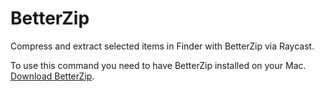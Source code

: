 # BetterZip

Compress and extract selected items in Finder with BetterZip via Raycast.

To use this command you need to have BetterZip installed on your Mac. [Download BetterZip](https://macitbetter.com).
